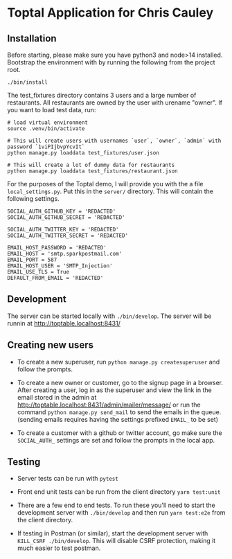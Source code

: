 # Toptal Application for Chris Cauley

## Installation

Before starting, please make sure you have python3 and node>14 installed. Bootstrap the environment with by running the following from the project root.

```
./bin/install
```

The test_fixtures directory contains 3 users and a large number of restaurants. All restaurants are owned by the user with urename "owner". If you want to load test data, run:

```
# load virtual environment
source .venv/bin/activate

# This will create users with usernames `user`, `owner`, `admin` with password `1viPIjbvpYcvIt`
python manage.py loaddata test_fixtures/user.json

# This will create a lot of dummy data for restaurants
python manage.py loaddata test_fixtures/restaurant.json
```

For the purposes of the Toptal demo, I will provide you with the a file `local_settings.py`. Put this in the `server/` directory. This will contain the following settings.

```
SOCIAL_AUTH_GITHUB_KEY = 'REDACTED'
SOCIAL_AUTH_GITHUB_SECRET = 'REDACTED'

SOCIAL_AUTH_TWITTER_KEY = 'REDACTED'
SOCIAL_AUTH_TWITTER_SECRET = 'REDACTED'

EMAIL_HOST_PASSWORD = 'REDACTED'
EMAIL_HOST = 'smtp.sparkpostmail.com'
EMAIL_PORT = 587
EMAIL_HOST_USER = 'SMTP_Injection'
EMAIL_USE_TLS = True
DEFAULT_FROM_EMAIL = 'REDACTED'
```

## Development

The server can be started locally with `./bin/develop`. The server will be runnin at http://toptable.localhost:8431/

## Creating new users

* To create a new superuser, run `python manage.py createsuperuser` and follow the prompts.

* To create a new owner or customer, go to the signup page in a browser. After creating a user, log in as the superuser and view the link in the email stored in the admin at http://toptable.localhost:8431/admin/mailer/message/ or run the command `python manage.py send_mail` to send the emails in the queue. (sending emails requires having the settings prefixed `EMAIL_` to be set)

* To create a customer with a github or twitter account, go make sure the `SOCIAL_AUTH_` settings are set and follow the prompts in the local app.

## Testing

* Server tests can be run with `pytest`

* Front end unit tests can be run from the client directory `yarn test:unit`

* There are a few end to end tests. To run these you'll need to start the development server with `./bin/develop` and then run `yarn test:e2e` from the client directory.

* If testing in Postman (or similar), start the development server with `KILL_CSRF ./bin/develop`. This will disable CSRF protection, making it much easier to test postman.